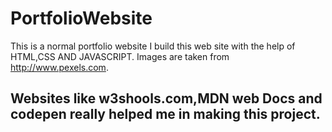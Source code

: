 # PortfolioWebsite
This is a normal portfolio website
I build this web site with the help of HTML,CSS AND JAVASCRIPT.
Images are taken from http://www.pexels.com.
## Websites like w3shools.com,MDN web Docs and codepen really helped me in making this project.
